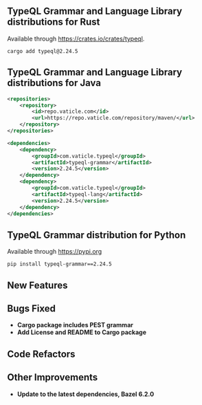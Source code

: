 ## TypeQL Grammar and Language Library distributions for Rust

Available through https://crates.io/crates/typeql.
```
cargo add typeql@2.24.5
```

## TypeQL Grammar and Language Library distributions for Java

```xml
<repositories>
    <repository>
        <id>repo.vaticle.com</id>
        <url>https://repo.vaticle.com/repository/maven/</url>
    </repository>
</repositories>

<dependencies>
    <dependency>
        <groupId>com.vaticle.typeql</groupId>
        <artifactId>typeql-grammar</artifactId>
        <version>2.24.5</version>
    </dependency>
    <dependency>
        <groupId>com.vaticle.typeql</groupId>
        <artifactId>typeql-lang</artifactId>
        <version>2.24.5</version>
    </dependency>
</dependencies>
```

## TypeQL Grammar distribution for Python

Available through https://pypi.org

```
pip install typeql-grammar==2.24.5
```


## New Features


## Bugs Fixed

- **Cargo package includes PEST grammar**
- **Add License and README to Cargo package**


## Code Refactors


## Other Improvements
- **Update to the latest dependencies, Bazel 6.2.0**

    

